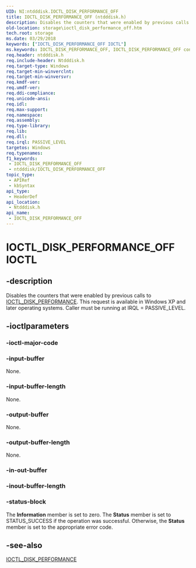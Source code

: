 ```yaml
---
UID: NI:ntdddisk.IOCTL_DISK_PERFORMANCE_OFF
title: IOCTL_DISK_PERFORMANCE_OFF (ntdddisk.h)
description: Disables the counters that were enabled by previous calls to IOCTL_DISK_PERFORMANCE. This request is available in Windows XP and later operating systems. Caller must be running at IRQL = PASSIVE_LEVEL.
old-location: storage\ioctl_disk_performance_off.htm
tech.root: storage
ms.date: 03/29/2018
keywords: ["IOCTL_DISK_PERFORMANCE_OFF IOCTL"]
ms.keywords: IOCTL_DISK_PERFORMANCE_OFF, IOCTL_DISK_PERFORMANCE_OFF control, IOCTL_DISK_PERFORMANCE_OFF control code [Storage Devices], k307_af1f6a33-e2e5-4ba0-96ad-f1d84c30ef76.xml, ntdddisk/IOCTL_DISK_PERFORMANCE_OFF, storage.ioctl_disk_performance_off
req.header: ntdddisk.h
req.include-header: Ntdddisk.h
req.target-type: Windows
req.target-min-winverclnt: 
req.target-min-winversvr: 
req.kmdf-ver: 
req.umdf-ver: 
req.ddi-compliance: 
req.unicode-ansi: 
req.idl: 
req.max-support: 
req.namespace: 
req.assembly: 
req.type-library: 
req.lib: 
req.dll: 
req.irql: PASSIVE_LEVEL
targetos: Windows
req.typenames: 
f1_keywords:
 - IOCTL_DISK_PERFORMANCE_OFF
 - ntdddisk/IOCTL_DISK_PERFORMANCE_OFF
topic_type:
 - APIRef
 - kbSyntax
api_type:
 - HeaderDef
api_location:
 - Ntdddisk.h
api_name:
 - IOCTL_DISK_PERFORMANCE_OFF
---
```


# IOCTL_DISK_PERFORMANCE_OFF IOCTL


## -description

Disables the counters that were enabled by previous calls to <a href="/windows-hardware/drivers/ddi/ntdddisk/ni-ntdddisk-ioctl_disk_performance">IOCTL_DISK_PERFORMANCE</a>. This request is available in Windows XP and later operating systems. Caller must be running at IRQL = PASSIVE_LEVEL.

## -ioctlparameters

### -ioctl-major-code

### -input-buffer

None.

### -input-buffer-length

None.

### -output-buffer

None.

### -output-buffer-length

None.

### -in-out-buffer

### -inout-buffer-length

### -status-block

The <b>Information</b> member is set to zero. The <b>Status</b> member is set to STATUS_SUCCESS if the operation was successful. Otherwise, the <b>Status</b> member is set to the appropriate error code.

## -see-also

<a href="/windows-hardware/drivers/ddi/ntdddisk/ni-ntdddisk-ioctl_disk_performance">IOCTL_DISK_PERFORMANCE</a>
